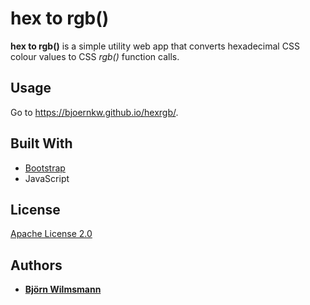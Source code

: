 # hex to rgb()

**hex to rgb()** is a simple utility web app that converts hexadecimal CSS colour values to CSS *rgb()* function calls.

## Usage

Go to https://bjoernkw.github.io/hexrgb/.

## Built With

* [Bootstrap](https://getbootstrap.com)
* JavaScript

## License

[Apache License 2.0](https://www.apache.org/licenses/LICENSE-2.0)

## Authors

* **[Björn Wilmsmann](https://bjoernkw.com)**
